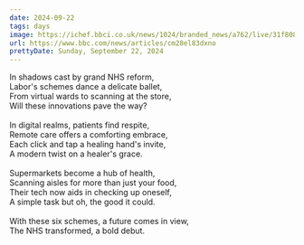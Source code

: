 ```yaml
---
date: 2024-09-22
tags: days
image: https://ichef.bbci.co.uk/news/1024/branded_news/a762/live/31f808a0-7698-11ef-b02d-c5f3b724a1ea.png
url: https://www.bbc.com/news/articles/cm28el83dxno
prettyDate: Sunday, September 22, 2024
---
```

In shadows cast by grand NHS reform,<br>Labor's schemes dance a delicate ballet,<br>From virtual wards to scanning at the store,<br>Will these innovations pave the way?<br><br>In digital realms, patients find respite,<br>Remote care offers a comforting embrace,<br>Each click and tap a healing hand's invite,<br>A modern twist on a healer's grace.<br><br>Supermarkets become a hub of health,<br>Scanning aisles for more than just your food,<br>Their tech now aids in checking up oneself,<br>A simple task but oh, the good it could.<br><br>With these six schemes, a future comes in view,<br>The NHS transformed, a bold debut.